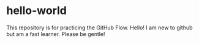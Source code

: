 # hello-world
This repository is for practicing the GitHub Flow.
Hello! I am new to github but am a fast learner. Please be gentle!
